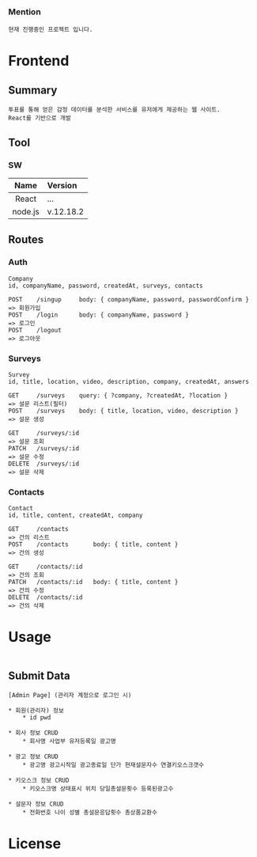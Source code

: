 ### Mention

    현재 진행중인 프로젝트 입니다.

# Frontend

## Summary

```
투표를 통해 얻은 감정 데이터를 분석한 서비스를 유저에게 제공하는 웹 사이트.
React를 기반으로 개발
```

## Tool

### SW

|    Name    | Version                                                                                  |
| :--------: | :--------------------------------------------------------------------------------------- |
|   React    | ...
|   node.js  | v.12.18.2                                                                                   |

## Routes

### Auth

```
Company
id, companyName, password, createdAt, surveys, contacts
```

```
POST 	/singup 	body: { companyName, password, passwordConfirm }
=> 회원가입
POST 	/login		body: { companyName, password }
=> 로그인
POST 	/logout
=> 로그아웃
```

### Surveys

```
Survey
id, title, location, video, description, company, createdAt, answers
```

```
GET		/surveys	query: { ?company, ?createdAt, ?location }
=> 설문 리스트(필터)
POST	/surveys	body: { title, location, video, description }
=> 설문 생성

GET		/surveys/:id		
=> 설문 조회
PATCH 	/surveys/:id
=> 설문 수정
DELETE 	/surveys/:id
=> 설문 삭제
```

### Contacts

```
Contact
id, title, content, createdAt, company
```

```
GET		/contacts
=> 건의 리스트
POST 	/contacts		body: { title, content }
=> 건의 생성

GET		/contacts/:id
=> 건의 조회
PATCH	/contacts/:id	body: { title, content }
=> 건의 수정
DELETE 	/contacts/:id
=> 건의 삭제
```

# Usage

```

```

## Submit Data
```
[Admin Page] (관리자 계정으로 로그인 시)

* 회원(관리자) 정보
	* id pwd

* 회사 정보 CRUD
	* 회사명 사업부 유저등록일 광고명

* 광고 정보 CRUD
	* 광고명 광고시작일 광고종료일 단가 현재설문자수 연결키오스크갯수

* 키오스크 정보 CRUD
	* 키오스크명 상태표시 위치 당일총설문횟수 등록된광고수

* 설문자 정보 CRUD
	* 전화번호 나이 성별 총설문응답횟수 총상품교환수    
```


# License

```

```

